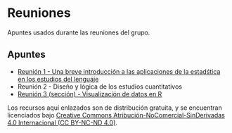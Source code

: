 # Reuniones
Apuntes usados durante las reuniones del grupo.

## Apuntes

* [Reunión 1 - Una breve introducción a las aplicaciones de la estadśtica en los estudios del lenguaje](https://rawgit.com/gesel/reuniones/master/reunion1/reunion1.html)
* Reunión 2 - Diseño y lógica de los estudios cuantitativos
* [Reunión 3 (sección) - Visualización de datos en R](https://rawgit.com/gesel/reuniones/master/reunion3/reunion3.html)

Los recursos aquí enlazados son de distribución gratuita, y se encuentran licenciados bajo [Creative Commons Atribución-NoComercial-SinDerivadas 4.0 Internacional (CC BY-NC-ND 4.0)](https://creativecommons.org/licenses/by-nc-nd/4.0/deed.es).
